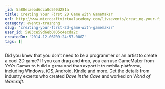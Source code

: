 ```yaml
---
_id: 5a88e1aebd6dca0d5f0d281a
title: Creating Your First 2D Game with GameMaker
url: http://www.microsoftvirtualacademy.com/liveevents/creating-your-first-2d-game-with-gamemaker
category: events-training
slug: 'creating-your-first-2d-game-with-gamemaker'
user_id: 5a83ce59d6eb0005c4ecda2c
createdOn: '2014-12-06T09:24:57.000Z'
tags: []
---
```


Did you know that you don't need to be a programmer or an artist to create a cool 2D game? If you can drag and drop, you can use GameMaker from YoYo Games to build a game and then export it to mobile platforms, including Windows, iOS, Android, Kindle and more. Get the details from industry experts who created <i>Dave in the Cave</i> and worked on <i>World of Warcraft</i>.

